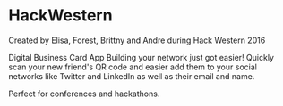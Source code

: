 # HackWestern
Created by Elisa, Forest, Brittny and Andre during Hack Western 2016

Digital Business Card App
Building your network just got easier! Quickly scan your new friend's QR code and easier add them to your social networks like Twitter and LinkedIn as well as their email and name.

Perfect for conferences and hackathons.

